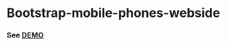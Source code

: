 # Bootstrap-mobile-phones-webside
### See [DEMO](https://joannaj79.github.io/Bootstrap-mobile-phones-webside/)
